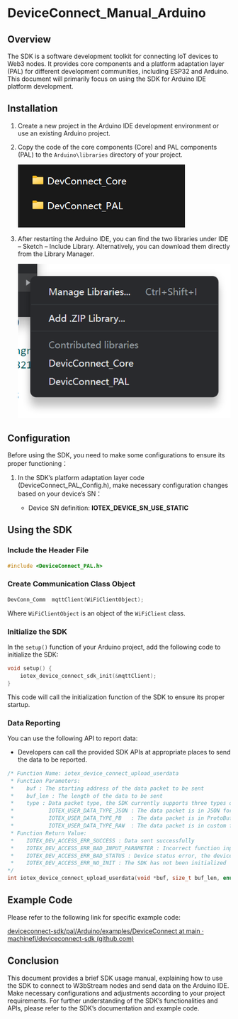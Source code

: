 # DeviceConnect_Manual_Arduino



## Overview

The SDK is a software development toolkit for connecting IoT devices to Web3 nodes. It provides core components and a platform adaptation layer (PAL) for different development communities, including ESP32 and Arduino. This document will primarily focus on using the SDK for Arduino IDE platform development.



## Installation

1. Create a new project in the Arduino IDE development environment or use an existing Arduino project.

2. Copy the code of the core components (Core) and PAL components (PAL) to the `Arduino\libraries` directory of your project.

   ![LibDoc](.\image\LibDoc.png)

3. After restarting the Arduino IDE, you can find the two libraries under IDE – Sketch – Include Library. Alternatively, you can download them directly from the Library Manager.

   ![Library](.\image\Library.png)

   

## Configuration

Before using the SDK, you need to make some configurations to ensure its proper functioning：

1. In the SDK’s platform adaptation layer code (DeviceConnect_PAL_Config.h), make necessary configuration changes based on your device’s SN：

   - Device SN definition: **IOTEX_DEVICE_SN_USE_STATIC**

   

## Using the SDK

### Include the Header File

```c
#include <DeviceConnect_PAL.h>
```

### Create Communication Class Object

```c
DevConn_Comm  mqttClient(WiFiClientObject);
```

Where `WiFiClientObject` is an object of the `WiFiClient` class.



### Initialize the SDK

In the `setup()` function of your Arduino project, add the following code to initialize the SDK:

```c
void setup() {
    iotex_device_connect_sdk_init(&mqttClient);
}
```

This code will call the initialization function of the SDK to ensure its proper startup.



### Data Reporting

You can use the following API to report data:

- Developers can call the provided SDK APIs at appropriate places to send the data to be reported.

```c
/* Function Name: iotex_device_connect_upload_userdata
 * Function Parameters:
 *    buf : The starting address of the data packet to be sent
 *    buf_len : The length of the data to be sent
 *    type : Data packet type, the SDK currently supports three types of data
 *           IOTEX_USER_DATA_TYPE_JSON : The data packet is in JSON format
 *           IOTEX_USER_DATA_TYPE_PB   : The data packet is in ProtoBuf format
 *           IOTEX_USER_DATA_TYPE_RAW  : The data packet is in custom format
 * Function Return Value:
 *    IOTEX_DEV_ACCESS_ERR_SUCCESS : Data sent successfully
 *    IOTEX_DEV_ACCESS_ERR_BAD_INPUT_PARAMETER : Incorrect function input parameters
 *    IOTEX_DEV_ACCESS_ERR_BAD_STATUS : Device status error, the device has not completed the registration process
 *    IOTEX_DEV_ACCESS_ERR_NO_INIT : The SDK has not been initialized
*/
int iotex_device_connect_upload_userdata(void *buf, size_t buf_len, enum UserData_Type type);
```



## Example Code

Please refer to the following link for specific example code:

[deviceconnect-sdk/pal/Arduino/examples/DeviceConnect at main · machinefi/deviceconnect-sdk (github.com)](https://github.com/machinefi/deviceconnect-sdk/tree/main/pal/Arduino/examples/DeviceConnect)



## Conclusion 

This document provides a brief SDK usage manual, explaining how to use the SDK to connect to W3bStream nodes and send data on the Arduino IDE. Make necessary configurations and adjustments according to your project requirements. For further understanding of the SDK’s functionalities and APIs, please refer to the SDK’s documentation and example code.
